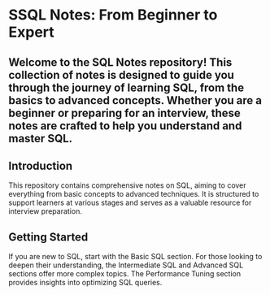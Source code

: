 # SSQL Notes: From Beginner to Expert

## Welcome to the SQL Notes repository! This collection of notes is designed to guide you through the journey of learning SQL, from the basics to advanced concepts. Whether you are a beginner or preparing for an interview, these notes are crafted to help you understand and master SQL.

## Introduction
<p> This repository contains comprehensive notes on SQL, aiming to cover everything from basic concepts to advanced techniques. It is structured to support learners at various stages and serves as a valuable resource for interview preparation. </P>

## Getting Started
<p> If you are new to SQL, start with the Basic SQL section. For those looking to deepen their understanding, the Intermediate SQL and Advanced SQL sections offer more complex topics. The Performance Tuning section provides insights into optimizing SQL queries. </p>
